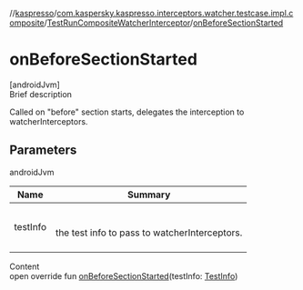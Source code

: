 //[kaspresso](../../index.md)/[com.kaspersky.kaspresso.interceptors.watcher.testcase.impl.composite](../index.md)/[TestRunCompositeWatcherInterceptor](index.md)/[onBeforeSectionStarted](on-before-section-started.md)



# onBeforeSectionStarted  
[androidJvm]  
Brief description  


Called on "before" section starts, delegates the interception to watcherInterceptors.



## Parameters  
  
androidJvm  
  
|  Name|  Summary| 
|---|---|
| testInfo| <br><br>the test info to pass to watcherInterceptors.<br><br>
  
  
Content  
open override fun [onBeforeSectionStarted](on-before-section-started.md)(testInfo: [TestInfo](../../com.kaspersky.kaspresso.testcases.models.info/-test-info/index.md))  




